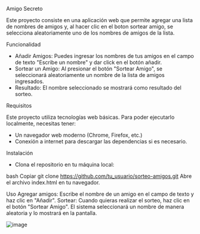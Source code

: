 Amigo Secreto

Este proyecto consiste en una aplicación web que permite agregar una lista de nombres de amigos y, al hacer clic en el boton sortear amigo, se selecciona aleatoriamente uno de los nombres de amigos de la lista.

Funcionalidad
* Añadir Amigos: Puedes ingresar los nombres de tus amigos en el campo de texto "Escribe un nombre" y dar click en el botón añadir.
* Sortear un Amigo: Al presionar el botón "Sortear Amigo", se seleccionará aleatoriamente un nombre de la lista de amigos ingresados.
* Resultado: El nombre seleccionado se mostrará como resultado del sorteo.

Requisitos

 Este proyecto utiliza tecnologías web básicas. Para poder ejecutarlo localmente, necesitas tener:
* Un navegador web moderno (Chrome, Firefox, etc.)
* Conexión a internet para descargar las dependencias si es necesario.

Instalación
* Clona el repositorio en tu máquina local:

bash
Copiar
git clone https://github.com/tu_usuario/sorteo-amigos.git
Abre el archivo index.html en tu navegador.

Uso
Agregar amigos: Escribe el nombre de un amigo en el campo de texto y haz clic en "Añadir".
Sortear: Cuando quieras realizar el sorteo, haz clic en el botón "Sortear Amigo". El sistema seleccionará un nombre de manera aleatoria y lo mostrará en la pantalla.

![image](https://github.com/user-attachments/assets/4144f5a4-b4e6-4b23-b578-10be2bd26e25)
